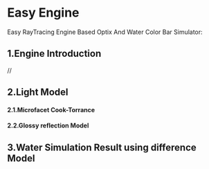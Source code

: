 # Easy Engine
Easy RayTracing Engine Based Optix And Water Color Bar Simulator:

## 1.Engine Introduction
//

## 2.Light Model
#### 2.1.Microfacet Cook-Torrance
#### 2.2.Glossy reflection Model

## 3.Water Simulation Result using difference Model